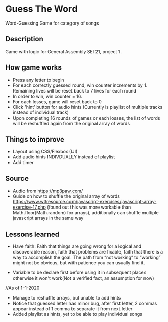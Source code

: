 # Guess The Word

Word-Guessing Game for category of songs

## Description

Game with logic for General Assembly SEI 21, project 1.

## How game works

- Press any letter to begin
- For each correctly guessed round, win counter increments by 1. Remaining lives will be reset back to 7 lives for each round
- In order to win, win counter = 16.
- For each losses, game will reset back to 0
- Click 'hint' button for audio hints (Currently is playlist of multiple tracks instead of individual track)
- Upon completing 16 rounds of games or each losses, the list of words will be reshuffled again from the original array of words

## Things to improve

- Layout using CSS/Flexbox (UI)
- Add audio hints INDIVDUALLY instead of playlist
- Add timer

## Source

- Audio from https://mp3paw.com/
- Guide on how to shuffle the original array of words https://www.w3resource.com/javascript-exercises/javascript-array-exercise-17.php (found out this was more workable than Math.floor(Math.random) for arrays), additionally can shuffle multiple javascript arrays in the same way

## Lessons learned

- Have faith: Faith that things are going wrong for a logical and discoverable reason, faith that problems are fixable, faith that there is a way to accomplish the goal. The path from “not working” to “working” might not be obvious, but with patience you can usually find it.

- Variable to be declare first before using it in subsequent places otherwise it won't work(Not a verified fact, an assumption for now) 

//As of 1-1-2020
- Manage to reshuffle arrays, but unable to add hints
- Notice that guessed letter has minor bug, after first letter, 2 commas appear instead of 1 comma to separate it from next letter
- Added playlist as hints, yet to be able to play individual songs 